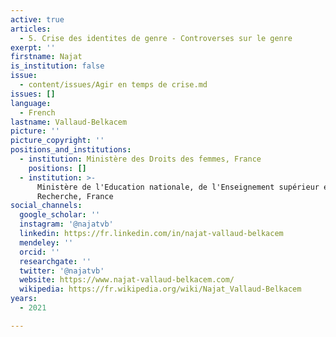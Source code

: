 ```yaml
---
active: true
articles:
  - 5. Crise des identites de genre - Controverses sur le genre
exerpt: ''
firstname: Najat
is_institution: false
issue:
  - content/issues/Agir en temps de crise.md
issues: []
language:
  - French
lastname: Vallaud-Belkacem
picture: ''
picture_copyright: ''
positions_and_institutions:
  - institution: Ministère des Droits des femmes, France
    positions: []
  - institution: >-
      Ministère de l'Education nationale, de l'Enseignement supérieur et de la
      Recherche, France
social_channels:
  google_scholar: ''
  instagram: '@najatvb'
  linkedin: https://fr.linkedin.com/in/najat-vallaud-belkacem
  mendeley: ''
  orcid: ''
  researchgate: ''
  twitter: '@najatvb'
  website: https://www.najat-vallaud-belkacem.com/
  wikipedia: https://fr.wikipedia.org/wiki/Najat_Vallaud-Belkacem
years:
  - 2021

---
```


